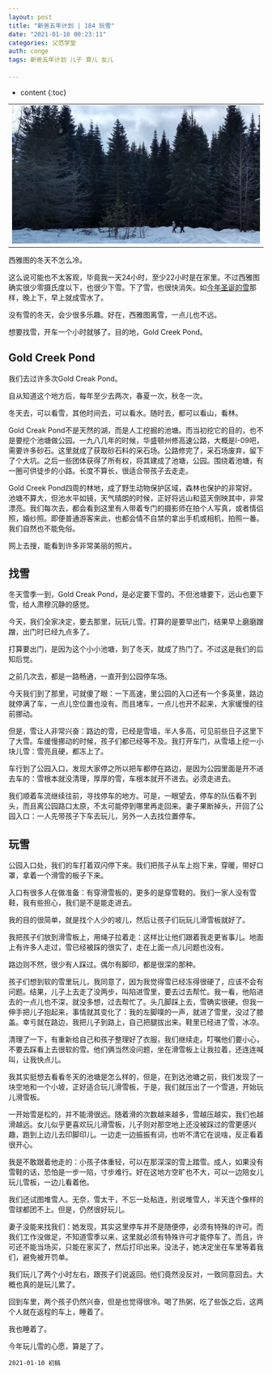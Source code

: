 ```yaml
---
layout: post
title: "新爸五年计划 | 184 玩雪"
date: "2021-01-10 00:23:11"
categories: 父范学堂
auth: conge
tags: 新爸五年计划 儿子 育儿 女儿

---
```

* content
{:toc}


||
|----|
|![](/assets/images/父范学堂/2021-01-09-gold-creek-pond.jpg)|

西雅图的冬天不怎么冷。

这么说可能也不太客观，毕竟我一天24小时，至少22小时是在家里。不过西雅图确实很少零摄氏度以下，也很少下雪。下了雪，也很快消失。如[今年圣诞的雪](https://conge.github.io/2020/12/25/NewDaddy-snow/)那样，晚上下，早上就成雪水了。

没有雪的冬天，会少很多乐趣。好在，西雅图离雪，一点儿也不远。

想要找雪，开车一个小时就够了。目的地，Gold Creek Pond。




## Gold Creek Pond

我们去过许多次Gold Creak Pond。

自从知道这个地方后，每年至少去两次，春夏一次，秋冬一次。

冬天去，可以看雪，其他时间去，可以看水。随时去，都可以看山，看林。

Gold Creak Pond不是天然的湖，而是人工挖掘的池塘。而当初挖它的目的，也不是要挖个池塘做公园。一九八几年的时候，华盛顿州修高速公路，大概是I-09吧，需要许多砂石。这里就成了获取砂石料的采石场。公路修完了，采石场废弃，留下了个大坑。之后一些团体获得了所有权，将其建成了池塘，公园。围绕着池塘，有一圈可供徒步的小路。长度不算长，很适合带孩子去走走。

Gold Creek Pond四周的林地，成了野生动物保护区域，森林也保护的非常好。池塘不算大，但池水平如镜，天气晴朗的时候，正好将远山和蓝天倒映其中，非常漂亮。我们每次去，都会看到这里有人带着专门的摄影师在拍个人写真，或者情侣照，婚纱照。即便普通游客来此，也都会情不自禁的拿出手机或相机，拍照一番。我们自然也不能免俗。

网上去搜，能看到许多非常美丽的照片。

## 找雪

冬天雪季一到，Gold Creak Pond，是必定要下雪的。不但池塘要下，远山也要下雪，给人肃穆沉静的感觉。

今天，我们全家决定，要去那里，玩玩儿雪。打算的是要早出门，结果早上磨磨蹭蹭，出门时已经九点多了。

打算要出门，是因为这个小小池塘，到了冬天，就成了热门了。不过这是我们的后知后觉。

之前几次去，都是一路畅通，一直开到公园停车场。

今天我们到了那里，可就傻了眼：一下高速，里公园的入口还有一个多英里，路边就停满了车，一点儿空位置也没有。而且堵车，一点儿也开不起来，大家缓慢的往前挪动。

但是，雪让人非常兴奋：路边的雪，已经是雪墙，半人多高，可见前些日子这里下了大雪。车缓慢挪动的时候，孩子们都已经等不及。我打开车门，从雪墙上挖一小块儿雪：雪亮且硬，都冻上了。

车行到了公园入口，发现大家停之所以把车都停在路边，是因为公园里面是开不进去车的：雪根本就没清理，厚厚的雪，车根本就开不进去。必须走进去。

我们顺着车流继续往前，寻找停车的地方。可是，一眼望去，停车的队伍看不到头，而且离公园路口太原，不太可能停到哪里再走回来。妻子果断掉头，开回了公园入口：一人先带孩子下车去玩儿，另外一人去找位置停车。

## 玩雪

公园入口处，我们的车打着双闪停下来。我们把孩子从车上抱下来，穿暖，带好口罩，拿着一个滑雪的板子下来。

入口有很多人在做准备：有穿滑雪板的，更多的是穿雪鞋的。我们一家人没有雪鞋，我有些担心，我们是不是能走进去。

我的目的很简单，就是找个人少的坡儿，然后让孩子们玩玩儿滑雪板就好了。

我把孩子们放到滑雪板上，用绳子拉着走：这样比让他们跟着我走更省事儿。地面上有许多人走过，雪已经被踩的很实了，走在上面一点儿问题也没有。

路边则不然，很少有人踩过。偶尔有脚印，都是很深的那种。

孩子们想到软的雪里玩儿，我同意了，因为我觉得雪已经冻得很硬了，应该不会有问题。结果，儿子上去走了没两步，叫陷进雪里，要去过去帮忙。我一看，他陷进去的一点儿也不深，就没多想，过去帮忙了。头几脚踩上去，雪确实很硬。但我一伸手把儿子抱起来，事情就其变化了：我的左脚噗的一声，就进了雪里，没过了膝盖。幸亏就在路边，我把儿子到路上，自己把腿拔出来。鞋里已经进了雪，冰凉。

清理了一下，有重新给自己和孩子整理好了衣服，我们继续走。叮嘱他们要小心，不要去踩看上去很软的雪。他们俩当然没问题，坐在滑雪板上让我拉着，还连连喊叫，让我快点儿。

我其实挺想去看看冬天的池塘是怎么样的，但是，在到达池塘之前，我们发现了一块空地和一个小坡，正好适合玩儿滑雪板，于是，我们就压出了一个雪道，开始玩儿滑雪板。

一开始雪是松的，并不能滑很远。随着滑的次数越来越多，雪越压越实，我们也越滑越远。女儿似乎更喜欢玩儿滑雪板，儿子则对那空地上还没被踩过的雪更感兴趣，跑到上边儿去印脚印儿。一边走一边振振有词，也听不清它在说啥，反正看着很开心。

我是不敢跟着他走的：小孩子体重轻，可以在那深深的雪上踏雪。成人，如果没有雪鞋的话，恐怕是一步一陷，寸步难行。好在这地方空旷也不大，可以一边陪女儿玩儿雪板，一边儿看着他。

我们还试图堆雪人。无奈，雪太干，不忘一处粘连，别说堆雪人，半天连个像样的雪球都团不上。但是，仍然很好玩儿。

妻子没能来找我们：她发现，其实这里停车并不是随便停，必须有特殊的许可。而我们工作没做足，不知道雪季以来，这里就必须有特殊许可才能停车了。而且，许可还不能当场买，只能在家买了，然后打印出来。没法子，她决定坐在车里等着我们，避免被开罚单。

我们玩儿了两个小时左右，跟孩子们说返回。他们竟然没反对，一致同意回去。大概也真的是玩儿累了。

回到车里，两个孩子仍然兴奋，但是也觉得很冷。喝了热粥，吃了些饭之后，这两个人就在返程的车上，睡着了。

我也睡着了。


今年玩儿雪的心愿，算是了了。

```
2021-01-10 初稿
```

